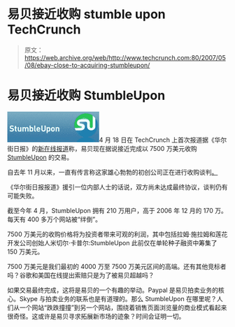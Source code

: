 # 易贝接近收购 stumble upon TechCrunch

> 原文：<https://web.archive.org/web/http://www.techcrunch.com:80/2007/05/08/ebay-close-to-acquiring-stumbleupon/>

# 易贝接近收购 StumbleUpon

[![](img/1f2da693c9e07b2a94f020df9ed49b79.png)](https://web.archive.org/web/20221208230314/http://www.stumbleupon.com/)4 月 18 日在 TechCrunch 上首次报道据《华尔街日报》的[新在线报道](https://web.archive.org/web/20221208230314/http://online.wsj.com/article/SB117867247556996692.html?mod=googlenews_wsj)称，易贝现在据说接近完成以 7500 万美元收购 [StumbleUpon](https://web.archive.org/web/20221208230314/http://www.stumbleupon.com/) 的交易。

自去年 11 月以来，一直有传言称这家雄心勃勃的初创公司正在进行收购谈判[。](https://web.archive.org/web/20221208230314/http://www.beta.techcrunch.com/2006/11/14/stumbleupon-may-be-for-sale-50m/)

《华尔街日报报道》援引一位内部人士的话说，双方尚未达成最终协议，谈判仍有可能失败。

截至今年 4 月，StumbleUpon 拥有 210 万用户，高于 2006 年 12 月的 170 万。每天有 400 多万个网站被“绊倒”。

7500 万美元的收购价格将为投资者带来可观的利润，其中包括拉姆·施拉姆和莲花开发公司创始人米切尔·卡普尔:StumbleUpon 此前仅在单轮种子融资中筹集了 150 万美元。

7500 万美元是我们最初的 4000 万至 7500 万美元区间的高端。还有其他竞标者吗？谷歌和美国在线提出索赔只是为了被易贝超越吗？

如果交易最终完成，这将是易贝的一个有趣的举动。Paypal 是易贝拍卖业务的核心。Skype 与拍卖业务的联系也是有道理的。那么 StumbleUpon 在哪里呢？人们从一个网站“跌跌撞撞”到另一个网站，围绕着销售页面浏览量的商业模式看起来很奇怪。这或许是易贝寻求拓展新市场的迹象？时间会证明一切。